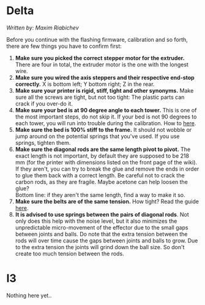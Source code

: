# Delta
_Written by: Maxim Riabichev_   

Before you continue with the flashing firmware, calibration and so forth, there are few things you have to confirm first:
1. **Make sure you picked the correct stepper motor for the extruder.** There are four in total, the extruder motor is the one with the longest wire.
2. **Make sure you wired the axis steppers and their respective end-stop correctly.** X is bottom left; Y bottom right; Z in the rear.
3. **Make sure your printer is rigid, stiff, tight and other synonyms.** Make sure all the screws are tight, but not too tight: The plastic parts can crack if you over-do it.
4. **Make sure your bed is at 90 degree angle to each tower.** This is one of the most important steps, do not skip it. If your bed is not 90 degrees to each tower, you will run into trouble during the calibration. How to [here](https://github.com/FLSun3dp/FLSun-Kossel-Mini/wiki/09.-Troubleshooting-&-FAQ#how-do-i-verify-whether-or-not-my-bed-is-at-90-degrees-to-the-towers).
5. **Make sure the bed is 100% stiff to the frame.** It should not wobble or jump around on the potential springs that you've used. If you use springs, tighten them.
6. **Make sure the diagonal rods are the same length pivot to pivot.** The exact length is not important, by default they are supposed to be 218 mm (for the printer with dimensions listed on the front page of the wiki). If they aren't, you can try to break the glue and remove the ends in order to glue them back with a correct length. Be careful not to crack the carbon rods, as they are fragile. Maybe acetone can help loosen the glue?  
Bottom line: if they aren't the same length, find a way to make it so.  
7. **Make sure the belts are of the same tension.** How tight? Read the guide [here](https://github.com/FLSun3dp/FLSun-Kossel-Mini/wiki/09.-Troubleshooting-&-FAQ#how-tight-should-the-belt-be-how-do-i-measure-belt-tightness).
8. **It is advised to use springs between the pairs of diagonal rods**. Not only does this help with the noise level, but it also minimizes the unpredictable micro-movement of the effector due to the small gaps between joints and balls. 
Do note that the extra tension between the rods will over time cause the gaps between joints and balls to grow. Due to the extra tension the joints will grind down the ball size. So don't create too much tension between the rods.

# I3
Nothing here yet..